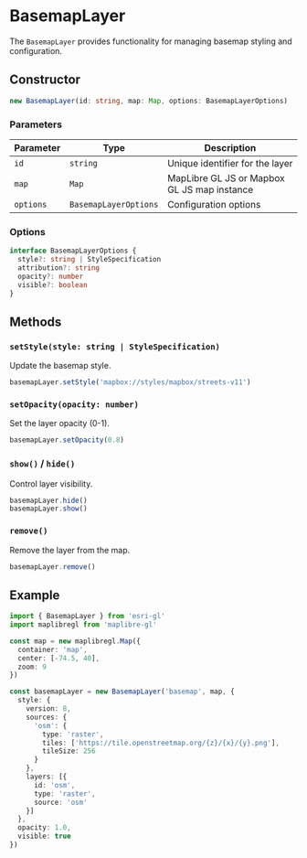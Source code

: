 # BasemapLayer

The `BasemapLayer` provides functionality for managing basemap styling and configuration.

## Constructor

```typescript
new BasemapLayer(id: string, map: Map, options: BasemapLayerOptions)
```

### Parameters

| Parameter | Type | Description |
|-----------|------|-------------|
| `id` | `string` | Unique identifier for the layer |
| `map` | `Map` | MapLibre GL JS or Mapbox GL JS map instance |
| `options` | `BasemapLayerOptions` | Configuration options |

### Options

```typescript
interface BasemapLayerOptions {
  style?: string | StyleSpecification
  attribution?: string
  opacity?: number
  visible?: boolean
}
```

## Methods

### `setStyle(style: string | StyleSpecification)`
Update the basemap style.

```typescript
basemapLayer.setStyle('mapbox://styles/mapbox/streets-v11')
```

### `setOpacity(opacity: number)`
Set the layer opacity (0-1).

```typescript
basemapLayer.setOpacity(0.8)
```

### `show()` / `hide()`
Control layer visibility.

```typescript
basemapLayer.hide()
basemapLayer.show()
```

### `remove()`
Remove the layer from the map.

```typescript
basemapLayer.remove()
```

## Example

```typescript
import { BasemapLayer } from 'esri-gl'
import maplibregl from 'maplibre-gl'

const map = new maplibregl.Map({
  container: 'map',
  center: [-74.5, 40],
  zoom: 9
})

const basemapLayer = new BasemapLayer('basemap', map, {
  style: {
    version: 8,
    sources: {
      'osm': {
        type: 'raster',
        tiles: ['https://tile.openstreetmap.org/{z}/{x}/{y}.png'],
        tileSize: 256
      }
    },
    layers: [{
      id: 'osm',
      type: 'raster', 
      source: 'osm'
    }]
  },
  opacity: 1.0,
  visible: true
})
```